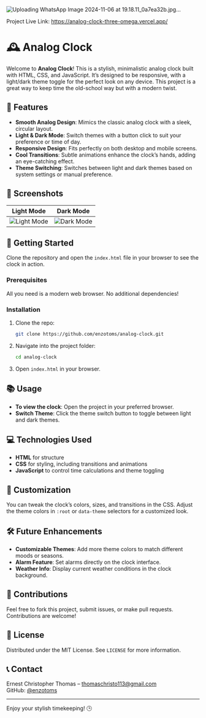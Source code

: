 ![Uploading WhatsApp Image 2024-11-06 at 19.18.11_0a7ea32b.jpg…]()


Project Live Link: https://analog-clock-three-omega.vercel.app/


# 🕰️ Analog Clock

Welcome to **Analog Clock**! This is a stylish, minimalistic analog clock built with HTML, CSS, and JavaScript. It’s designed to be responsive, with a light/dark theme toggle for the perfect look on any device. This project is a great way to keep time the old-school way but with a modern twist.

## 🌟 Features

- **Smooth Analog Design**: Mimics the classic analog clock with a sleek, circular layout.
- **Light & Dark Mode**: Switch themes with a button click to suit your preference or time of day.
- **Responsive Design**: Fits perfectly on both desktop and mobile screens.
- **Cool Transitions**: Subtle animations enhance the clock’s hands, adding an eye-catching effect.
- **Theme Switching**: Switches between light and dark themes based on system settings or manual preference.

## 📸 Screenshots

| Light Mode                      | Dark Mode                       |
|---------------------------------|---------------------------------|
| ![Light Mode](./screenshots/light-mode.png) | ![Dark Mode](./screenshots/dark-mode.png) |

## 🚀 Getting Started

Clone the repository and open the `index.html` file in your browser to see the clock in action.

### Prerequisites

All you need is a modern web browser. No additional dependencies!

### Installation

1. Clone the repo:
   ```bash
   git clone https://github.com/enzotoms/analog-clock.git
   ```
2. Navigate into the project folder:
   ```bash
   cd analog-clock
   ```
3. Open `index.html` in your browser.

## 📚 Usage

- **To view the clock**: Open the project in your preferred browser.
- **Switch Theme**: Click the theme switch button to toggle between light and dark themes.

## 💻 Technologies Used

- **HTML** for structure
- **CSS** for styling, including transitions and animations
- **JavaScript** to control time calculations and theme toggling

## 🎨 Customization

You can tweak the clock’s colors, sizes, and transitions in the CSS. Adjust the theme colors in `:root` or `data-theme` selectors for a customized look.

## 🛠️ Future Enhancements

- **Customizable Themes**: Add more theme colors to match different moods or seasons.
- **Alarm Feature**: Set alarms directly on the clock interface.
- **Weather Info**: Display current weather conditions in the clock background.

## 🤝 Contributions

Feel free to fork this project, submit issues, or make pull requests. Contributions are welcome!

## 📄 License

Distributed under the MIT License. See `LICENSE` for more information.

## 📞 Contact

Ernest Christopher Thomas – [thomaschristo113@gmail.com](thomaschristo113@gmail.com)  
GitHub: [@enzotoms](https://github.com/enzotoms)

---

Enjoy your stylish timekeeping! 🕒
